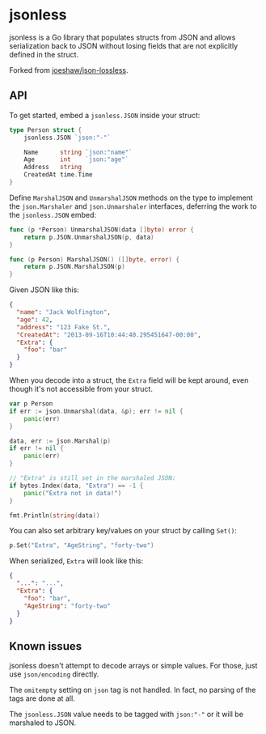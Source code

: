 # jsonless

jsonless is a Go library that populates structs from JSON and
allows serialization back to JSON without losing fields that are
not explicitly defined in the struct.

Forked from [joeshaw/json-lossless](https://github.com/joeshaw/json-lossless).

## API

To get started, embed a `jsonless.JSON` inside your struct:

```go
type Person struct {
	jsonless.JSON `json:"-"`

	Name      string `json:"name"`
	Age       int    `json:"age"`
	Address   string
	CreatedAt time.Time
}
```

Define `MarshalJSON` and `UnmarshalJSON` methods on the type
to implement the `json.Marshaler` and `json.Unmarshaler` interfaces,
deferring the work to the `jsonless.JSON` embed:

```go
func (p *Person) UnmarshalJSON(data []byte) error {
	return p.JSON.UnmarshalJSON(p, data)
}

func (p Person) MarshalJSON() ([]byte, error) {
	return p.JSON.MarshalJSON(p)
}
```

Given JSON like this:

```json
{
  "name": "Jack Wolfington",
  "age": 42,
  "address": "123 Fake St.",
  "CreatedAt": "2013-09-16T10:44:40.295451647-00:00",
  "Extra": {
    "foo": "bar"
  }
}
```

When you decode into a struct, the `Extra` field will be kept around,
even though it's not accessible from your struct.

```go
var p Person
if err := json.Unmarshal(data, &p); err != nil {
	panic(err)
}

data, err := json.Marshal(p)
if err != nil {
	panic(err)
}

// "Extra" is still set in the marshaled JSON:
if bytes.Index(data, "Extra") == -1 {
	panic("Extra not in data!")
}

fmt.Println(string(data))

```

You can also set arbitrary key/values on your struct by calling `Set()`:

```go
p.Set("Extra", "AgeString", "forty-two")
```

When serialized, `Extra` will look like this:

```json
{
  "...": "...",
  "Extra": {
    "foo": "bar",
    "AgeString": "forty-two"
  }
}
```

## Known issues

jsonless doesn't attempt to decode arrays or simple values.
For those, just use `json/encoding` directly.

The `omitempty` setting on `json` tag is not handled. In fact, no
parsing of the tags are done at all.

The `jsonless.JSON` value needs to be tagged with `json:"-"` or
it will be marshaled to JSON.
